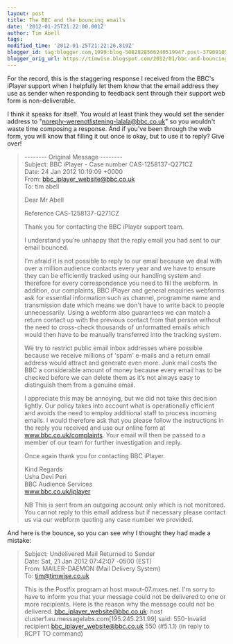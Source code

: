 ```yaml
---
layout: post
title: The BBC and the bouncing emails
date: '2012-01-25T21:22:00.001Z'
author: Tim Abell
tags: 
modified_time: '2012-01-25T21:22:26.819Z'
blogger_id: tag:blogger.com,1999:blog-5082828566240519947.post-3790910591580830225
blogger_orig_url: https://timwise.blogspot.com/2012/01/bbc-and-bouncing-emails.html
---
```


For the record, this is the staggering response I received from the BBC's iPlayer support when I helpfully let them know that the email address they use as sender when responding to feedback sent through their support web form is non-deliverable.  

I think it speaks for itself. You would at least think they would set the sender address to "noreply-werenotlistening-lalala@bbc.co.uk" so you wouldn't waste time composing a response. And if you've been through the web form, you will know that filling it out once is okay, but to use it to reply? Give over!  

> -------- Original Message --------  
> Subject: BBC iPlayer - Case number CAS-1258137-Q271CZ  
> Date: 24 Jan 2012 10:19:09 +0000  
> From: bbc_iplayer_website@bbc.co.uk   
> To: tim abell 
> 
> Dear Mr Abell
> 
> Reference CAS-1258137-Q271CZ
> 
> Thank you for contacting the BBC iPlayer support team.
> 
> I understand you’re unhappy that the reply email you had sent to our email bounced.
> 
> I’m afraid it is not possible to reply to our email because we deal with over a million audience contacts every year and we have to ensure they can be efficiently tracked using our handling system and therefore for every correspondence you need to fill the webform. In addition, our complaints, BBC iPlayer and general enquiries webforms ask for essential information such as channel, programme name and transmission date which means we don't have to write back to people unnecessarily. Using a webform also guarantees we can match a return contact up with the previous contact from that person without the need to cross-check thousands of unformatted emails which would then have to be manually transferred into the tracking system.
> 
> We try to restrict public email inbox addresses where possible because we receive millions of 'spam' e-mails and a return email address would attract and generate even more. Junk mail costs the BBC a considerable amount of money because every email has to be checked before we can delete them as it’s not always easy to distinguish them from a genuine email.
> 
> I appreciate this may be annoying, but we did not take this decision lightly. Our policy takes into account what is operationally efficient and avoids the need to employ additional staff to process incoming emails. I would therefore ask that you please follow the instructions in the reply you received and use our online form at www.bbc.co.uk/complaints. Your email will then be passed to a member of our team for further investigation and reply.
> 
> Once again thank you for contacting BBC iPlayer.
> 
> Kind Regards  
> Usha Devi Peri  
> BBC Audience Services  
> www.bbc.co.uk/iplayer
>
> NB This is sent from an outgoing account only which is not monitored. You cannot reply to this email address but if necessary please contact us via our webform quoting any case number we provided.

And here is the bounce, so you can see why I thought they had made a mistake:

> Subject: Undelivered Mail Returned to Sender  
> Date: Sat, 21 Jan 2012 07:42:07 -0500 (EST)  
> From: MAILER-DAEMON (Mail Delivery System)   
> To: tim@timwise.co.uk
> 
> This is the Postfix program at host mxout-07.mxes.net. I'm sorry to have to inform you that your message could not be delivered to one or more recipients. Here is the reason why the message could not be delivered. <bbc_iplayer_website@bbc.co.uk>: host cluster1.eu.messagelabs.com[195.245.231.99] said: 550-Invalid recipient <bbc_iplayer_website@bbc.co.uk> 550 (#5.1.1) (in reply to RCPT TO command)
